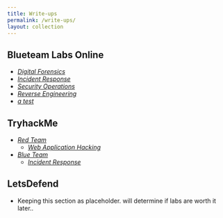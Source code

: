 ```yaml
---
title: Write-ups
permalink: /write-ups/
layout: collection
---
```


## Blueteam Labs Online
  - _[Digital Forensics](/write-ups/btlo/digital_forensics)_
  - _[Incident Response](/write-ups/btlo/incident_response)_
  - _[Security Operations](/write-ups/btlo/security_operations)_
  - _[Reverse Engineering](/write-ups/btlo/reverse_engineering)_
  - _[a test](/write-ups/btlo/thisisatest)_
## TryhackMe 
  - _[Red Team](/write-ups/tryhackme/redteam)_
    - _[Web Application Hacking](/write-ups/tryhackme/wap)_
  - _[Blue Team](/write-ups/tryhackme/blueteam)_
    - _[Incident Response](/write-ups/tryhackme/incident_response)_   
  
## LetsDefend
  - Keeping this section as placeholder. will determine if labs are worth it later..
